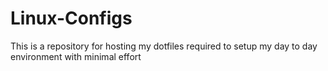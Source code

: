 <h1>Linux-Configs</h1>
<p>This is a repository for hosting my dotfiles required to setup my day to day environment with minimal effort</p>
